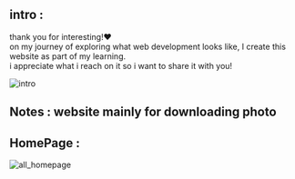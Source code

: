 ## intro :
thank you for interesting!❤️ </br>
on my journey of exploring what web development looks like, I create this website as part of my learning. </br>
i appreciate what i reach on it so i want to share it with you! 

![intro](https://user-images.githubusercontent.com/91970695/178002721-701df87e-a830-46c7-b483-26b2eadcc9b3.png)

## Notes : website mainly for downloading photo

## HomePage :

![all_homepage](https://user-images.githubusercontent.com/91970695/178006949-da484bbb-b8e8-4849-940e-33fb8ff34b73.png)
